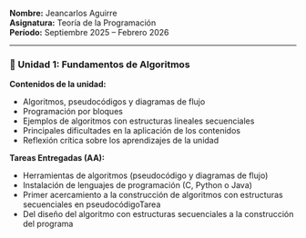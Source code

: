 **Nombre:** Jeancarlos Aguirre  
**Asignatura:** Teoría de la Programación  
**Período:** Septiembre 2025 – Febrero 2026  

---

### 🧩 Unidad 1: Fundamentos de Algoritmos  

**Contenidos de la unidad:**  
- Algoritmos, pseudocódigos y diagramas de flujo  
- Programación por bloques  
- Ejemplos de algoritmos con estructuras lineales secuenciales  
- Principales dificultades en la aplicación de los contenidos  
- Reflexión crítica sobre los aprendizajes de la unidad

**Tareas Entregadas (AA):**
- Herramientas de algoritmos (pseudocódigo y diagramas de flujo)
- Instalación de lenguajes de programación (C, Python o Java)
- Primer acercamiento a la construcción de algoritmos con estructuras secuenciales en pseudocódigoTarea
- Del diseño del algoritmo con estructuras secuenciales a la construcción del programa
